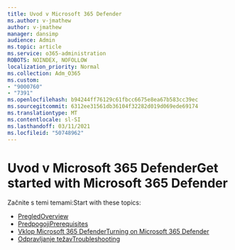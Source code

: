 ```yaml
---
title: Uvod v Microsoft 365 Defender
ms.author: v-jmathew
author: v-jmathew
manager: dansimp
audience: Admin
ms.topic: article
ms.service: o365-administration
ROBOTS: NOINDEX, NOFOLLOW
localization_priority: Normal
ms.collection: Adm_O365
ms.custom:
- "9000760"
- "7391"
ms.openlocfilehash: b94244ff76129c61fbcc6675e8ea67b583cc39ec
ms.sourcegitcommit: 6312ee31561db36104f32282d019d069ede69174
ms.translationtype: MT
ms.contentlocale: sl-SI
ms.lasthandoff: 03/11/2021
ms.locfileid: "50748962"
---
```

# <a name="get-started-with-microsoft-365-defender"></a><span data-ttu-id="dbbe9-102">Uvod v Microsoft 365 Defender</span><span class="sxs-lookup"><span data-stu-id="dbbe9-102">Get started with Microsoft 365 Defender</span></span>

<span data-ttu-id="dbbe9-103">Začnite s temi temami:</span><span class="sxs-lookup"><span data-stu-id="dbbe9-103">Start with these topics:</span></span>

- [<span data-ttu-id="dbbe9-104">Pregled</span><span class="sxs-lookup"><span data-stu-id="dbbe9-104">Overview</span></span>](https://docs.microsoft.com/microsoft-365/security/mtp/microsoft-threat-protection)
- [<span data-ttu-id="dbbe9-105">Predpogoji</span><span class="sxs-lookup"><span data-stu-id="dbbe9-105">Prerequisites</span></span>](https://docs.microsoft.com/microsoft-365/security/mtp/prerequisites)
- [<span data-ttu-id="dbbe9-106">Vklop Microsoft 365 Defender</span><span class="sxs-lookup"><span data-stu-id="dbbe9-106">Turning on Microsoft 365 Defender</span></span>](https://docs.microsoft.com/microsoft-365/security/mtp/mtp-enable)
- [<span data-ttu-id="dbbe9-107">Odpravljanje težav</span><span class="sxs-lookup"><span data-stu-id="dbbe9-107">Troubleshooting</span></span>](https://docs.microsoft.com/microsoft-365/security/mtp/troubleshoot)
